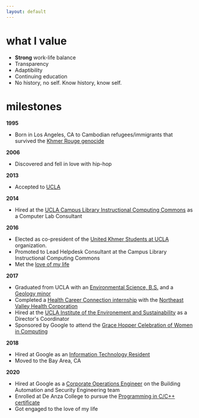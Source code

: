 ```yaml
---
layout: default
---
```


# what I value
* **Strong** work-life balance
* Transparency
* Adaptibility
* Continuing education
* No history, no self. Know history, know self.

# milestones
**1995** 
* Born in Los Angeles, CA to Cambodian refugees/immigrants that survived the [Khmer Rouge genocide](https://en.wikipedia.org/wiki/Khmer_Rouge)

**2006** 
* Discovered and fell in love with hip-hop  

**2013**
* Accepted to [UCLA](http://ucla.edu/)

**2014**
* Hired at the [UCLA Campus Library Instructional Computing Commons](https://www.library.ucla.edu/clicc) as a Computer Lab Consultant

**2016**
* Elected as co-president of the [United Khmer Students at UCLA](https://unitedkhmerstudents.weebly.com/) organization.
* Promoted to Lead Helpdesk Consultant at the Campus Library Instructional Computing Commons
* Met the [love of my life](http://jlchamaa.com/)

**2017**
* Graduated from UCLA with an [Environmental Science, B.S.](https://www.ioes.ucla.edu/envisci/) and a [Geology minor](https://epss.ucla.edu/undergraduate/degree-information/)
* Completed a [Health Career Connection internship](https://www.healthcareers.org/) with the [Northeast Valley Health Corporation](https://nevhc.org/)
* Hired at the [UCLA Institute of the Environement and Sustainability](https://www.ioes.ucla.edu/)  as a Director's Coordinator
* Sponsored by Google to attend the [Grace Hopper Celebration of Women in Computing](https://ghc.anitab.org/)

**2018**
* Hired at Google as an [Information Technology Resident](https://buildyourfuture.withgoogle.com/programs/itrp/)
* Moved to the Bay Area, CA

**2020**
* Hired at Google as a [Corporate Operations Engineer](https://www.youtube.com/watch?v=ID1OEyafCi0) on the Building Automation and Security Engineering team
* Enrolled at De Anza College to pursue the [Programming in C/C++ certificate](https://www.deanza.edu/cis/degrees.html) 
* Got engaged to the love of my life
